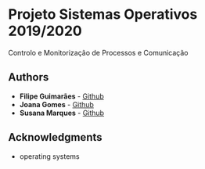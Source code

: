# Projeto Sistemas Operativos 2019/2020

Controlo e Monitorização de Processos e Comunicação

## Authors

* **Filipe Guimarães** - [Github](https://github.com/filipeguimaraes)
* **Joana Gomes** - [Github](https://github.com/joanafonsogomes)
* **Susana Marques** - [Github](https://github.com/SusanaMarques)

## Acknowledgments

* operating systems
